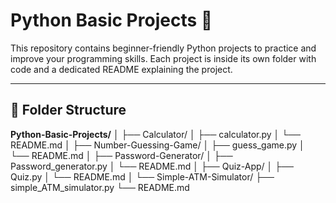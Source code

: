 # Python Basic Projects 🐍

This repository contains beginner-friendly Python projects to practice and improve your programming skills. Each project is inside its own folder with code and a dedicated README explaining the project.

---

## 📁 Folder Structure
**Python-Basic-Projects/**
│
├── Calculator/
│   ├── calculator.py
│   └── README.md
│
├── Number-Guessing-Game/
│   ├── guess_game.py
│   └── README.md
│
├── Password-Generator/
│   ├── Password_generator.py
│   └── README.md
│
├── Quiz-App/
│   ├── Quiz.py
│   └── README.md
│
└── Simple-ATM-Simulator/
    ├── simple_ATM_simulator.py
    └── README.md


